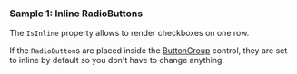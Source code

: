 ### Sample 1: Inline RadioButtons

The `IsInline` property allows to render checkboxes on one row.

If the `RadioButton`s are placed inside the [ButtonGroup](/docs/controls/bootstrap/ButtonGroup) control, they are set to inline by default so you don't have to change anything.
